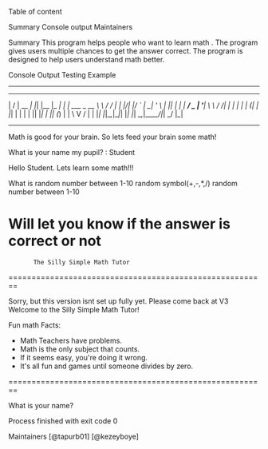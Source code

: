 Table of content

Summary
Console output
Maintainers

Summary
This program helps people who want to learn math . The program gives users multiple chances to get the answer correct. The program is designed to help users understand math better.

Console Output Testing Example
*********************************
__  __       _   _       _____      _              __     ___
|  \/  | __ _| |_| |__   |_   _|   _| |_ ___  _ __  \ \   / / |
| |\/| |/ _` | __| '_ \    | || | | | __/ _ \| '__|  \ \ / /| |
| |  | | (_| | |_| | | |   | || |_| | || (_) | |      \ V / | |
|_|  |_|\__,_|\__|_| |_|   |_| \__,_|\__\___/|_|       \_/  |_|

*********************************
Math is good for your brain.
So lets feed your brain some math!

What is your name my pupil? : Student

Hello Student. Lets learn some math!!!


What is random number between 1-10
random symbol(+,-,*,/)
random number between 1-10


Will let you know if the answer is correct or not
========================================================
           The Silly Simple Math Tutor
========================================================

Sorry, but this version isnt set up fully yet. Please come back at V3
Welcome to the Silly Simple Math Tutor!

Fun math Facts:
   * Math Teachers have problems.
   * Math is the only subject that counts.
   * If it seems easy, you're doing it wrong.
   * It's all fun and games until someone divides by zero.

========================================================

What is your name? 

Process finished with exit code 0

Maintainers
[@tapurb01]
[@kezeyboye]
